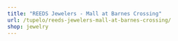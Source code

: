 ```yaml
---
title: "REEDS Jewelers - Mall at Barnes Crossing"
url: /tupelo/reeds-jewelers-mall-at-barnes-crossing/
shop: jewelry
---
```

